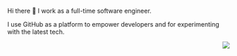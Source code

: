 Hi there 👋
I work as a full-time software engineer.

I use GitHub as a platform to empower developers and for experimenting with the latest tech.


<img align="right" src="https://github-readme-stats.vercel.app/api?username=jianmingmi&show_icons=true">


<!---
jianmingmi/jianmingmi is a ✨ special ✨ repository because its `README.md` (this file) appears on your GitHub profile.
You can click the Preview link to take a look at your changes.
--->
